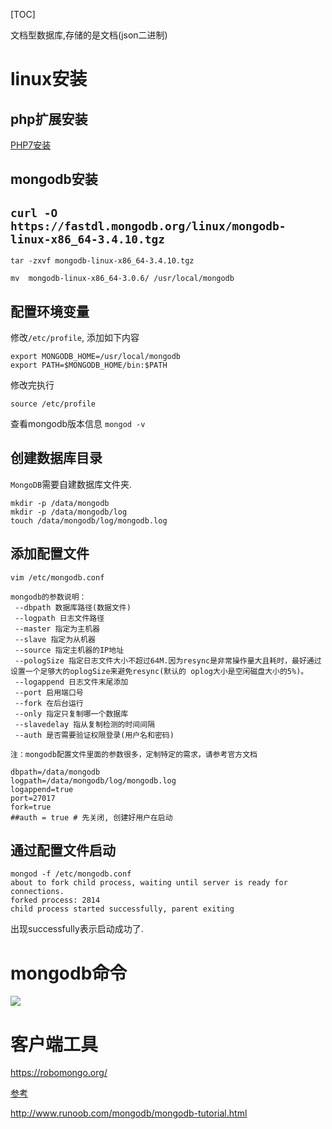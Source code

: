 [TOC]

文档型数据库,存储的是文档(json二进制)

# linux安装

## php扩展安装

[PHP7安装](http://www.runoob.com/mongodb/php7-mongdb-tutorial.html)

## mongodb安装

## `curl -O https://fastdl.mongodb.org/linux/mongodb-linux-x86_64-3.4.10.tgz`

`tar -zxvf mongodb-linux-x86_64-3.4.10.tgz`  

`mv  mongodb-linux-x86_64-3.0.6/ /usr/local/mongodb `

## 配置环境变量

修改`/etc/profile`, 添加如下内容

```shell
export MONGODB_HOME=/usr/local/mongodb
export PATH=$MONGODB_HOME/bin:$PATH
```

修改完执行

```shell
source /etc/profile
```

查看mongodb版本信息 `mongod -v`



## 创建数据库目录

`MongoDB`需要自建数据库文件夹.

```shell
mkdir -p /data/mongodb
mkdir -p /data/mongodb/log
touch /data/mongodb/log/mongodb.log
```



## 添加配置文件

```shell
vim /etc/mongodb.conf
```

```
mongodb的参数说明：
 --dbpath 数据库路径(数据文件)
 --logpath 日志文件路径
 --master 指定为主机器
 --slave 指定为从机器
 --source 指定主机器的IP地址
 --pologSize 指定日志文件大小不超过64M.因为resync是非常操作量大且耗时，最好通过设置一个足够大的oplogSize来避免resync(默认的 oplog大小是空闲磁盘大小的5%)。
 --logappend 日志文件末尾添加
 --port 启用端口号
 --fork 在后台运行
 --only 指定只复制哪一个数据库
 --slavedelay 指从复制检测的时间间隔
 --auth 是否需要验证权限登录(用户名和密码)

注：mongodb配置文件里面的参数很多，定制特定的需求，请参考官方文档
```

```shell
dbpath=/data/mongodb
logpath=/data/mongodb/log/mongodb.log
logappend=true
port=27017
fork=true
##auth = true # 先关闭, 创建好用户在启动
```

## 通过配置文件启动

```shell
mongod -f /etc/mongodb.conf
about to fork child process, waiting until server is ready for connections.
forked process: 2814
child process started successfully, parent exiting
```

出现successfully表示启动成功了.





# mongodb命令

![](https://ws3.sinaimg.cn/large/006tKfTcly1flpimrd905j30t00estda.jpg)



## 

# 客户端工具

https://robomongo.org/







[参考](https://itjh.net/2016/07/11/centos-install-mongodb/)



http://www.runoob.com/mongodb/mongodb-tutorial.html

